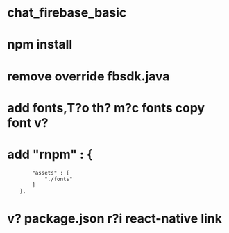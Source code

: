 
# chat_firebase_basic
# npm install
# remove override fbsdk.java


# add fonts,T?o th? m?c fonts copy font v?
# add "rnpm" : {
      		"assets" : [
      			"./fonts"
      		]
      	},
 # v? package.json r?i react-native link

